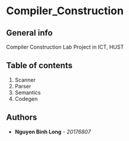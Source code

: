 # Compiler_Construction

## General info

Compiler Construction Lab Project in ICT, HUST

## Table of contents

1. Scanner
2. Parser
3. Semantics
4. Codegen


## Authors

* **Nguyen Binh Long** - *20176807* 
